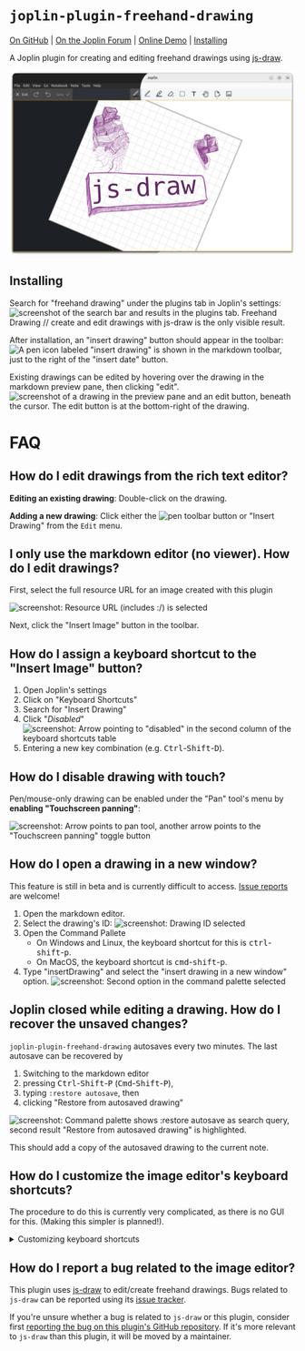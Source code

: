 # `joplin-plugin-freehand-drawing`

[On GitHub](https://github.com/personalizedrefrigerator/joplin-plugin-freehand-drawing) | [On the Joplin Forum](https://discourse.joplinapp.org/t/plugin-js-draw-integration/27114) | [Online Demo](https://personalizedrefrigerator.github.io/js-draw/example/index.html) | [Installing](https://github.com/personalizedrefrigerator/joplin-plugin-freehand-drawing#installing)

A Joplin plugin for creating and editing freehand drawings using [js-draw](https://github.com/personalizedrefrigerator/js-draw).

<img width="600" src="./screenshots/editor-lightdark-fullscreen.png"/>

## Installing

Search for "freehand drawing" under the plugins tab in Joplin's settings:
![screenshot of the search bar and results in the plugins tab. Freehand Drawing // create and edit drawings with js-draw is the only visible result.](https://user-images.githubusercontent.com/46334387/188908688-1500567d-f9a4-49b5-9dc1-8b5a00210c97.png)

After installation, an "insert drawing" button should appear in the toolbar:
![A pen icon labeled "insert drawing" is shown in the markdown toolbar, just to the right of the "insert date" button.](https://user-images.githubusercontent.com/46334387/188909272-603d2556-d5ab-4b8a-86fa-d90b5bafd379.png)

Existing drawings can be edited by hovering over the drawing in the markdown preview pane, then clicking "edit".
![screenshot of a drawing in the preview pane and an edit button, beneath the cursor. The edit button is at the bottom-right of the drawing.](https://user-images.githubusercontent.com/46334387/188909876-1b7c41d5-8fd9-4a15-86d9-a91504ddf5c1.png)

# FAQ

## How do I edit drawings from the rich text editor?

**Editing an existing drawing**: Double-click on the drawing.

**Adding a new drawing**: Click either the ![pen](https://github.com/personalizedrefrigerator/joplin-plugin-freehand-drawing/assets/46334387/f3a60f00-f1e3-4a8c-9ab7-b0e7c7fea336) toolbar button or "Insert Drawing" from the `Edit` menu.

## I only use the markdown editor (no viewer). How do I edit drawings?

First, select the full resource URL for an image created with this plugin

![screenshot: Resource URL (includes :/) is selected](https://github.com/personalizedrefrigerator/joplin-plugin-freehand-drawing/assets/46334387/2c71ccc0-d055-45f7-9db7-e0f33f353b81)

Next, click the "Insert Image" button in the toolbar.

## How do I assign a keyboard shortcut to the "Insert Image" button?

1. Open Joplin's settings
2. Click on "Keyboard Shortcuts"
3. Search for "Insert Drawing"
4. Click "_Disabled_"
   ![screenshot: Arrow pointing to "disabled" in the second column of the keyboard shortcuts table](https://github.com/personalizedrefrigerator/joplin-plugin-freehand-drawing/assets/46334387/44be3c8a-ac9a-4427-a91d-bcb5a21d7281)
5. Entering a new key combination (e.g. <kbd>Ctrl</kbd>-<kbd>Shift</kbd>-<kbd>D</kbd>).

## How do I disable drawing with touch?

Pen/mouse-only drawing can be enabled under the "Pan" tool's menu by **enabling "Touchscreen panning"**:

![screenshot: Arrow points to pan tool, another arrow points to the "Touchscreen panning" toggle button](https://github.com/personalizedrefrigerator/joplin-plugin-freehand-drawing/assets/46334387/682a40ab-0c0f-4dc8-ba49-463dcb06256a)

## How do I open a drawing in a new window?

This feature is still in beta and is currently difficult to access. [Issue reports](https://github.com/personalizedrefrigerator/joplin-plugin-freehand-drawing/issues/new/choose) are welcome!

1. Open the markdown editor.
2. Select the drawing's ID:
   ![screenshot: Drawing ID selected](https://github.com/personalizedrefrigerator/joplin-plugin-freehand-drawing/assets/46334387/e72507f9-e556-4e09-8275-07d07e36ceea)
3. Open the Command Pallete
   - On Windows and Linux, the keyboard shortcut for this is <kbd>ctrl</kbd>-<kbd>shift</kbd>-<kbd>p</kbd>.
   - On MacOS, the keyboard shortcut is <kbd>cmd</kbd>-<kbd>shift</kbd>-<kbd>p</kbd>.
4. Type "insertDrawing" and select the "insert drawing in a new window" option.
   ![screenshot: Second option in the command palette selected](https://github.com/personalizedrefrigerator/joplin-plugin-freehand-drawing/assets/46334387/789d6126-3fd7-422c-8272-733b83081ba8)

## Joplin closed while editing a drawing. How do I recover the unsaved changes?

`joplin-plugin-freehand-drawing` autosaves every two minutes. The last autosave can be recovered by

1. Switching to the markdown editor
2. pressing <kbd>Ctrl</kbd>-<kbd>Shift</kbd>-<kbd>P</kbd> (<kbd>Cmd</kbd>-<kbd>Shift</kbd>-<kbd>P</kbd>),
3. typing `:restore autosave`, then
4. clicking "Restore from autosaved drawing"

![screenshot: Command palette shows :restore autosave as search query, second result "Restore from autosaved drawing" is highlighted.](https://github.com/personalizedrefrigerator/joplin-plugin-freehand-drawing/assets/46334387/dadaed12-95b5-4c3f-a5cc-f322ad41476d)

This should add a copy of the autosaved drawing to the current note.

## How do I customize the image editor's keyboard shortcuts?

The procedure to do this is currently very complicated, as there is no GUI for this. (Making this simpler is planned!).

<details><summary>Customizing keyboard shortcuts</summary>

First, open Joplin's profile directory ("Help" > "Open profile directory").

Next, open `settings.json` in a text editor.

Near the end, there should be a line similar to this:

```json
    "plugin-io.github.personalizedrefrigerator.js-draw.keyboard-shortcuts": { }
```

Shortcuts can be added between the `{` and the `}`. For example,

```json
	"plugin-io.github.personalizedrefrigerator.js-draw.keyboard-shortcuts": {
		"jsdraw.toolbar.ExitActionWidget.exit": [
			"ctrlOrMeta-w",
			"alt-q"
		],
		"jsdraw.toolbar.SaveActionWidget.save": [
			"ctrlOrMeta-s",
			"ctrlOrMeta-shift-s"
		],
		"jsdraw.toolbar.PenTool.select-pen-1": [
			"CtrlOrMeta-1",
			"alt-1"
		],
		"jsdraw.toolbar.SelectionTool.resizeImageToSelection": [
			"ctrlOrMeta-r",
			"m"
		]
	}
```

The above adds additional shortcuts for exiting, selecting pen style 1, and resizing the visible region to the selection.

Joplin must be restarted for the changes to be applied.

> [!NOTE]
>
> Additional keyboard shortcut IDs can be found [in js-draw's source code](https://github.com/personalizedrefrigerator/js-draw/blob/main/packages/js-draw/src/tools/keybindings.ts).

</details>

## How do I report a bug related to the image editor?

This plugin uses [js-draw](https://github.com/personalizedrefrigerator/js-draw) to edit/create freehand drawings. Bugs related to `js-draw` can be reported using its [issue tracker](https://github.com/personalizedrefrigerator/js-draw/issues).

If you're unsure whether a bug is related to `js-draw` or this plugin, consider first [reporting the bug on this plugin's GitHub repository](https://github.com/personalizedrefrigerator/joplin-plugin-freehand-drawing/issues/new/choose). If it's more relevant to `js-draw` than this plugin, it will be moved by a maintainer.
